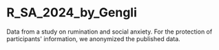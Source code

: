 # R_SA_2024_by_Gengli
Data from a study on rumination and social anxiety.
For the protection of participants' information, we anonymized the published data.
